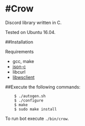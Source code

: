 #Crow
=============================

Discord library written in C.

Tested on Ubuntu 16.04.

##Installation

Requirements

- gcc, make
- [json-c](https://github.com/json-c/json-c)
- libcurl
- [libwsclient](https://github.com/payden/libwsclient)

##Execute the following commands:
```
    $ ./autogen.sh
    $ ./configure
    $ make
    $ sudo make install
```

To run bot execute ```./bin/crow```.